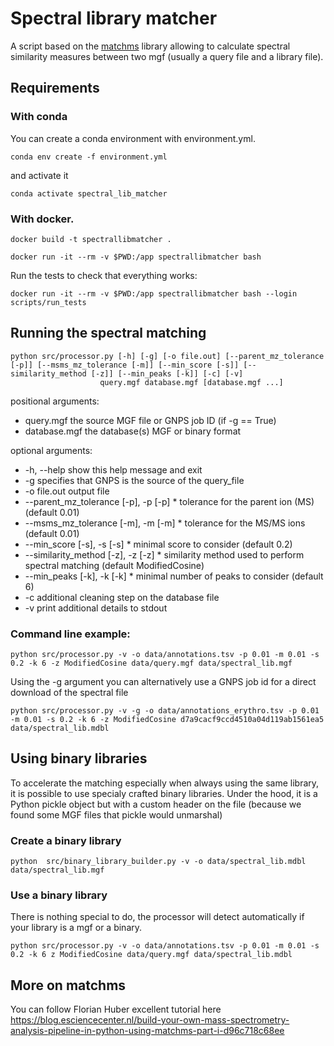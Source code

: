 # Spectral library matcher

A script based on the [matchms](https://github.com/matchms/matchms) library allowing to calculate spectral similarity measures between two mgf (usually a
query file and a library file).

## Requirements

### With conda

You can create a conda environment with environment.yml.

```shell
conda env create -f environment.yml
```

and activate it 

```shell
conda activate spectral_lib_matcher
```


### With docker.

```shell
docker build -t spectrallibmatcher .
```

```shell
docker run -it --rm -v $PWD:/app spectrallibmatcher bash
```

Run the tests to check that everything works:

```shell
docker run -it --rm -v $PWD:/app spectrallibmatcher bash --login scripts/run_tests
```

## Running the spectral matching

```
python src/processor.py [-h] [-g] [-o file.out] [--parent_mz_tolerance [-p]] [--msms_mz_tolerance [-m]] [--min_score [-s]] [--similarity_method [-z]] [--min_peaks [-k]] [-c] [-v]
                    query.mgf database.mgf [database.mgf ...]
```

positional arguments:
  * query.mgf             the source MGF file or GNPS job ID (if -g == True)
  * database.mgf          the database(s) MGF or binary format

optional arguments:
  * -h, --help            show this help message and exit
  * -g                    specifies that GNPS is the source of the query_file
  * -o file.out           output file
  * --parent_mz_tolerance [-p], -p [-p]
                        * tolerance for the parent ion (MS) (default 0.01)
  * --msms_mz_tolerance [-m], -m [-m]
                        * tolerance for the MS/MS ions (default 0.01)
  * --min_score [-s], -s [-s]
                        * minimal score to consider (default 0.2)
  * --similarity_method [-z], -z [-z]
                        * similarity method used to perform spectral matching (default ModifiedCosine)
  * --min_peaks [-k], -k [-k]
                        * minimal number of peaks to consider (default 6)
  * -c                    additional cleaning step on the database file
  * -v                    print additional details to stdout

### Command line example:

```shell
python src/processor.py -v -o data/annotations.tsv -p 0.01 -m 0.01 -s 0.2 -k 6 -z ModifiedCosine data/query.mgf data/spectral_lib.mgf 
```

Using the -g argument you can alternatively use a GNPS job id for a direct download of the spectral file

```shell
python src/processor.py -v -g -o data/annotations_erythro.tsv -p 0.01 -m 0.01 -s 0.2 -k 6 -z ModifiedCosine d7a9cacf9ccd4510a04d119ab1561ea5 data/spectral_lib.mdbl  
```

## Using binary libraries

To accelerate the matching especially when always using the same library, it is possible to use specialy crafted binary
libraries. Under the hood, it is a Python pickle object but with a custom header on the file (because we found some MGF
files that pickle would unmarshal)

### Create a binary library

```shell
python  src/binary_library_builder.py -v -o data/spectral_lib.mdbl data/spectral_lib.mgf
```

### Use a binary library

There is nothing special to do, the processor will detect automatically if your library is a mgf or a binary.

```shell
python src/processor.py -v -o data/annotations.tsv -p 0.01 -m 0.01 -s 0.2 -k 6 z ModifiedCosine data/query.mgf data/spectral_lib.mdbl  
```



## More on matchms

You can follow Florian Huber excellent tutorial
here https://blog.esciencecenter.nl/build-your-own-mass-spectrometry-analysis-pipeline-in-python-using-matchms-part-i-d96c718c68ee
